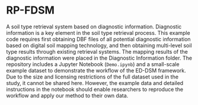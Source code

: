 # RP-FDSM
A soil type retrieval system based on diagnostic information.
Diagnostic information is a key element in the soil type retrieval process. This example code requires first obtaining DBF files of all potential diagnostic information based on digital soil mapping technology, and then obtaining multi-level soil type results through existing retrieval systems.
The mapping results of the diagnostic information were placed in the Diagnostic Information folder.
The repository includes a Jupyter Notebook (`Demo.ipynb`) and a small-scale example dataset to demonstrate the workflow of the ED-DSM framework. Due to the size and licensing restrictions of the full dataset used in the study, it cannot be shared here. However, the example data and detailed instructions in the notebook should enable researchers to reproduce the workflow and apply our method to their own data.
